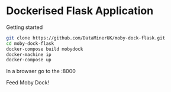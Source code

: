 # Dockerised Flask Application

Getting started

```bash
git clone https://github.com/DataMinerUK/moby-dock-flask.git
cd moby-dock-flask
docker-compose build mobydock
docker-machine ip
docker-compose up
```
In a browser go to the <ip address of the docker machine>:8000

Feed Moby Dock!
